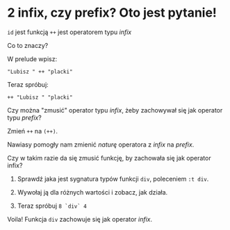 
# 2 infix, czy prefix? Oto jest pytanie!

`id` jest funkcją
`++` jest operatorem typu *infix*

Co to znaczy?

W prelude wpisz:

    "Lubisz " ++ "placki"

Teraz spróbuj:

    ++ "Lubisz " "placki"

Czy można "zmusić" operator typu *infix*, żeby zachowywał się jak operator typu *prefix*?

Zmień `++` na `(++)`.

Nawiasy pomogły nam zmienić _naturę_ operatora z *infix* na *prefix*.

Czy w takim razie da się zmusić funkcję, by zachowała się jak operator infix?

1. Sprawdź jaka jest sygnatura typów funkcji `div`, poleceniem `:t div`.

2. Wywołaj ją dla różnych wartości i zobacz, jak działa.

3. Teraz spróbuj ``8 `div` 4``

Voila! Funkcja `div` zachowuje się jak operator *infix*. 
